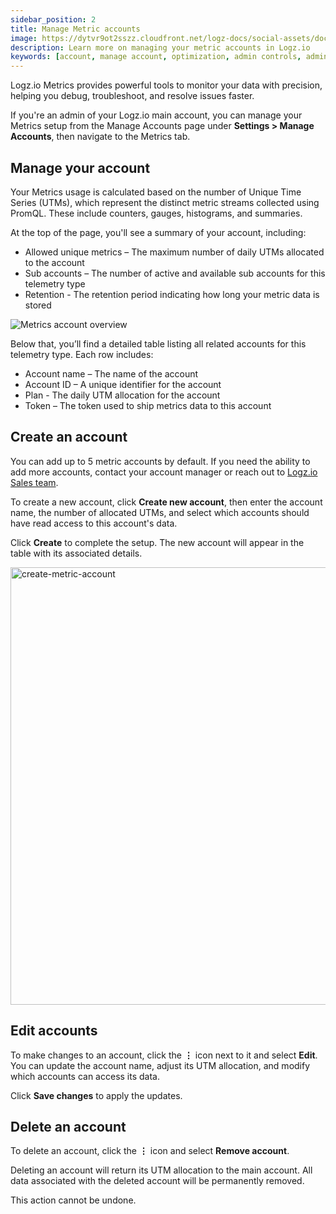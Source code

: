 ```yaml
---
sidebar_position: 2
title: Manage Metric accounts
image: https://dytvr9ot2sszz.cloudfront.net/logz-docs/social-assets/docs-social.jpg
description: Learn more on managing your metric accounts in Logz.io
keywords: [account, manage account, optimization, admin controls, admin, user permissions, permissions, access control, metrics, metric]
---
```


Logz.io Metrics provides powerful tools to monitor your data with precision, helping you debug, troubleshoot, and resolve issues faster.

If you're an admin of your Logz.io main account, you can manage your Metrics setup from the Manage Accounts page under **Settings > Manage Accounts**, then navigate to the Metrics tab.

## Manage your account

Your Metrics usage is calculated based on the number of Unique Time Series (UTMs), which represent the distinct metric streams collected using PromQL. These include counters, gauges, histograms, and summaries.

At the top of the page, you'll see a summary of your account, including:

* Allowed unique metrics – The maximum number of daily UTMs allocated to the account
* Sub accounts – The number of active and available sub accounts for this telemetry type
* Retention - The retention period indicating how long your metric data is stored

![Metrics account overview](https://dytvr9ot2sszz.cloudfront.net/logz-docs/accounts/metrics-account-main-apr8.png)

Below that, you’ll find a detailed table listing all related accounts for this telemetry type. Each row includes:

* Account name – The name of the account
* Account ID – A unique identifier for the account
* Plan - The daily UTM allocation for the account
* Token – The token used to ship metrics data to this account

## Create an account

You can add up to 5 metric accounts by default. If you need the ability to add more accounts, contact your account manager or reach out to [Logz.io Sales team](mailto:sales@logz.io).

To create a new account, click **Create new account**, then enter the account name, the number of allocated UTMs, and select which accounts should have read access to this account's data.

Click **Create** to complete the setup. The new account will appear in the table with its associated details.

<img src="https://dytvr9ot2sszz.cloudfront.net/logz-docs/accounts/metrics-new-account.png" alt="create-metric-account" width="700"/>


## Edit accounts

To make changes to an account, click the **⋮** icon next to it and select **Edit**. You can update the account name, adjust its UTM allocation, and modify which accounts can access its data.

Click **Save changes** to apply the updates.

## Delete an account 

To delete an account, click the **⋮** icon and select **Remove account**.

Deleting an account will return its UTM allocation to the main account. All data associated with the deleted account will be permanently removed.

This action cannot be undone.